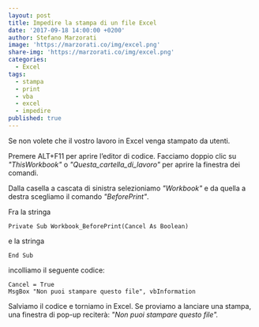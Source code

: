```yaml
---
layout: post
title: Impedire la stampa di un file Excel
date: '2017-09-18 14:00:00 +0200'
author: Stefano Marzorati
image: 'https://marzorati.co/img/excel.png'
share-img: 'https://marzorati.co/img/excel.png'
categories:
  - Excel
tags:
  - stampa
  - print
  - vba
  - excel
  - impedire
published: true
---
```

Se non volete che il vostro lavoro in Excel venga stampato da utenti.

Premere ALT+F11 per aprire l’editor di codice.
Facciamo doppio clic su *"ThisWorkbook"* o *"Questa_cartella_di_lavoro"* per aprire la finestra dei comandi.

Dalla casella a cascata di sinistra selezioniamo *"Workbook"* e da quella a destra scegliamo il comando *"BeforePrint"*.

Fra la stringa

	Private Sub Workbook_BeforePrint(Cancel As Boolean)

e la stringa

	End Sub

incolliamo il seguente codice:

	Cancel = True
	MsgBox "Non puoi stampare questo file", vbInformation

Salviamo il codice e torniamo in Excel. Se proviamo a lanciare una stampa, una finestra di pop-up reciterà: *"Non puoi stampare questo file".*